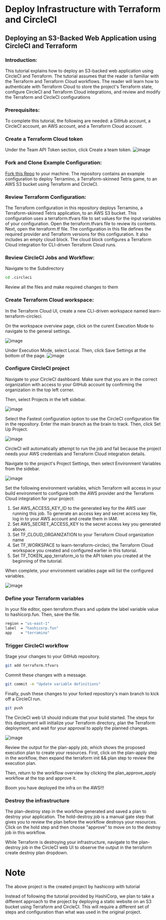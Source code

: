# Deploy Infrastructure with Terraform and CircleCI

## Deploying an S3-Backed Web Application using CircleCI and Terraform

### Introduction:
This tutorial explains how to deploy an S3-backed web application using CircleCI and Terraform. The tutorial assumes that the reader is familiar with the Terraform and Terraform Cloud workflows. The reader will learn how to authenticate with Terraform Cloud to store the project's Terraform state, configure CircleCI and Terraform Cloud integrations, and review and modify the Terraform and CircleCI configurations

### Prerequisites:
To complete this tutorial, the following are needed: a GitHub account, a CircleCI account, an AWS account, and a Terraform Cloud account.

### Create a Terraform Cloud token

Under the Team API Token section, click Create a team token.
![image](https://user-images.githubusercontent.com/98816965/235306131-94e697cc-938c-4541-9b55-248e3b83a53d.png)
 
### Fork and Clone Example Configuration:

[Fork this Repo](https://github.com/hashicorp/learn-terraform-circleci.git) to your machine. The repository contains an example configuration to deploy Terramino, a Terraform-skinned Tetris game, to an AWS S3 bucket using Terraform and CircleCI.

### Review Terraform Configuration:
The Terraform configuration in this repository deploys Terramino, a Terraform-skinned Tetris application, to an AWS S3 bucket.
This configuration uses a terraform.tfvars file to set values for the input variables of your configuration. Open the terraform.tfvars file to review its contents.
Next, open the terraform.tf file. The configuration in this file defines the required provider and Terraform versions for this configuration. It also includes an empty cloud block.
The cloud block configures a Terraform Cloud integration for CLI-driven Terraform Cloud runs.

### Review CircleCI Jobs and Workflow:

Navigate to the Subdirectory
```bash
cd .circleci
```
Review all the files and make required changes to them

### Create Terraform Cloud workspace:
In the Terraform Cloud UI, create a new CLI-driven workspace named learn-terraform-circleci.

On the workspace overview page, click on the curent Execution Mode to navigate to the general settings.

![image](https://user-images.githubusercontent.com/98816965/235306661-3020ad79-5d78-4baa-9f75-723d1ed02a31.png)

Under Execution Mode, select Local. Then, click Save Settings at the bottom of the page.
![image](https://user-images.githubusercontent.com/98816965/235306670-f2ab43c0-a3a8-4a15-a254-c3493373d157.png)

### Configure CircleCI project

Navigate to your CircleCI dashboard. Make sure that you are in the correct organization with access to your GitHub account by confirming the organization in the top left corner.

Then, select Projects in the left sidebar.

![image](https://user-images.githubusercontent.com/98816965/235306706-76cf7737-1e88-4c30-8956-9dea2dd8a270.png)

Select the Fastest configuration option to use the CircleCI configuration file in the repository. Enter the main branch as the brain to track. Then, click Set Up Project.

![image](https://user-images.githubusercontent.com/98816965/235306718-a77cd010-fffd-4baa-8cc7-fd2eb03ebaf3.png)


CircleCI will automatically attempt to run the job and fail because the project needs your AWS credentials and Terraform Cloud integration details.

Navigate to the project's Project Settings, then select Environment Variables from the sidebar.

![image](https://user-images.githubusercontent.com/98816965/235306725-3061777c-3495-4b87-9723-c9d5fb9fbf87.png)


Set the following environment variables, which Terraform will access in your build environment to configure both the AWS provider and the Terraform Cloud integration for your project:

1. Set AWS_ACCESS_KEY_ID to the generated key for the AWS user running this job. To generate an access key and secret access key file, log in to your AWS account and create them in IAM.
2. Set AWS_SECRET_ACCESS_KEY to the secret access key you generated above.
3. Set TF_CLOUD_ORGANIZATION to your Terraform Cloud organization name
4. Set TF_WORKSPACE to learn-terraform-circleci, the Terraform Cloud workspace you created and configured earlier in this tutorial.
5. Set TF_TOKEN_app_terraform_io to the API token you created at the beginning of the tutorial.

When complete, your environment variables page will list the configured variables.

![image](https://user-images.githubusercontent.com/98816965/235306782-4b9340ba-ecff-4cbc-91db-841798386c10.png)

### Define your Terraform variables

In your file editor, open terraform.tfvars and update the label variable value to hashicorp.fun. Then, save the file.

```bash
region = "us-east-1"
label  = "hashicorp.fun"
app    = "terramino"
```

### Trigger CircleCI workflow
Stage your changes to your GitHub repository.
```bash
git add terraform.tfvars
```
Commit these changes with a message.
```bash
git commit -m "Update variable definitions"
```
Finally, push these changes to your forked repository's main branch to kick off a CircleCI run.
```bash
git push
```
The CircleCI web UI should indicate that your build started. The steps for this deployment will initialize your Terraform directory, plan the Terraform deployment, and wait for your approval to apply the planned changes.

![image](https://user-images.githubusercontent.com/98816965/235306911-f71e2b88-c5b2-4d01-a83e-f17c86b5d962.png)


Review the output for the plan-apply job, which shows the proposed execution plan to create your resources. First, click on the plan-apply step in the workflow, then expand the terraform init && plan step to review the execution plan.

Then, return to the workflow overview by clicking the plan_approve_apply workflow at the top and approve it.

Boom you have deployed the infra on the AWS!!!

### Destroy the infrastructure
The plan-destroy step in the workflow generated and saved a plan to destroy your application. The hold-destroy job is a manual gate step that gives you to review the plan before the workflow destroys your resources. Click on the hold step and then choose "approve" to move on to the destroy job in this workflow.

While Terraform is destroying your infrastructure, navigate to the plan-destroy job in the CircleCI web UI to observe the output in the terraform create destroy plan dropdown.


# Note
The above project is the created project by hashicorp with tutorial

Instead of following the tutorial provided by HashiCorp, we plan to take a different approach to the project by deploying a static website on an S3 bucket using Terraform and CircleCI. This will require a different set of steps and configuration than what was used in the original project.




